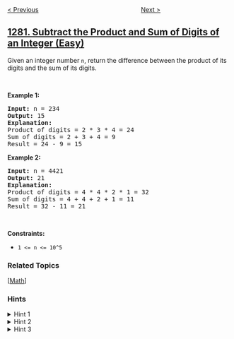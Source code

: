<!--|This file generated by command(leetcode description); DO NOT EDIT.    |-->
<!--+----------------------------------------------------------------------+-->
<!--|@author    openset <openset.wang@gmail.com>                           |-->
<!--|@link      https://github.com/openset                                 |-->
<!--|@home      https://github.com/openset/leetcode                        |-->
<!--+----------------------------------------------------------------------+-->

[< Previous](../students-and-examinations "Students and Examinations")
　　　　　　　　　　　　　　　　
[Next >](../group-the-people-given-the-group-size-they-belong-to "Group the People Given the Group Size They Belong To")

## [1281. Subtract the Product and Sum of Digits of an Integer (Easy)](https://leetcode.com/problems/subtract-the-product-and-sum-of-digits-of-an-integer "整数的各位积和之差")

Given an integer number <code>n</code>, return the difference between the product of its digits and the sum of its digits.
<p>&nbsp;</p>
<p><strong>Example 1:</strong></p>

<pre>
<strong>Input:</strong> n = 234
<strong>Output:</strong> 15 
<b>Explanation:</b> 
Product of digits = 2 * 3 * 4 = 24 
Sum of digits = 2 + 3 + 4 = 9 
Result = 24 - 9 = 15
</pre>

<p><strong>Example 2:</strong></p>

<pre>
<strong>Input:</strong> n = 4421
<strong>Output:</strong> 21
<b>Explanation: 
</b>Product of digits = 4 * 4 * 2 * 1 = 32 
Sum of digits = 4 + 4 + 2 + 1 = 11 
Result = 32 - 11 = 21
</pre>

<p>&nbsp;</p>
<p><strong>Constraints:</strong></p>

<ul>
	<li><code>1 &lt;= n &lt;= 10^5</code></li>
</ul>

### Related Topics
  [[Math](../../tag/math/README.md)]

### Hints
<details>
<summary>Hint 1</summary>
How to compute all digits of the number ?
</details>

<details>
<summary>Hint 2</summary>
Use modulus operator (%) to compute the last digit.
</details>

<details>
<summary>Hint 3</summary>
Generalise modulus operator idea to compute all digits.
</details>
